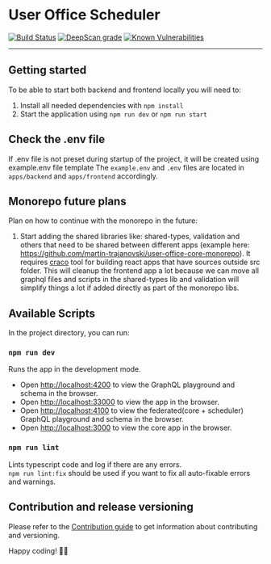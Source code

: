 
# User Office Scheduler

[![Build Status](https://github.com/UserOfficeProject/user-office-scheduler/actions/workflows/test-build.yml/badge.svg?branch=master)](https://github.com/UserOfficeProject/user-office-scheduler/actions)
[![DeepScan grade](https://deepscan.io/api/teams/19157/projects/22488/branches/665548/badge/grade.svg)](https://deepscan.io/dashboard#view=project&tid=19157&pid=22488&bid=665548)
[![Known Vulnerabilities](https://snyk.io/test/github/UserOfficeProject/user-office-scheduler/master/badge.svg?targetFile=package.json)](https://snyk.io/test/github/UserOfficeProject/user-office-scheduler/master?targetFile=package.json)

---
## Getting started

To be able to start both backend and frontend locally you will need to:

1. Install all needed dependencies with `npm install`
2. Start the application using `npm run dev` or `npm run start`

## Check the .env file
If .env file is not preset during startup of the project, it will be created using example.env file template
The `example.env` and `.env` files are located in `apps/backend` and `apps/frontend` accordingly.

## Monorepo future plans

Plan on how to continue with the monorepo in the future:

1.  Start adding the shared libraries like: shared-types, validation and others that need to be shared between different apps (example here: https://github.com/martin-trajanovski/user-office-core-monorepo). It requires [craco](https://github.com/dilanx/craco) tool for building react apps that have sources outside src folder. This will cleanup the frontend app a lot because we can move all graphql files and scripts in the shared-types lib and validation will simplify things a lot if added directly as part of the monorepo libs.

## Available Scripts

In the project directory, you can run:

### `npm run dev`

Runs the app in the development mode.<br>

- Open [http://localhost:4200](http://localhost:4200) to view the GraphQL playground and schema in the browser.
- Open [http://localhost:33000](http://localhost:33000) to view the app in the browser.
- Open [http://localhost:4100](http://localhost:4200) to view the federated(core + scheduler) GraphQL playground and schema in the browser.
- Open [http://localhost:3000](http://localhost:3000) to view the core app in the browser.

### `npm run lint`

Lints typescript code and log if there are any errors.<br>
`npm run lint:fix` should be used if you want to fix all auto-fixable errors and warnings.

## Contribution and release versioning

Please refer to the [Contribution guide](CONTRIBUTING.md) to get information about contributing and versioning.

Happy coding! 👨‍💻
